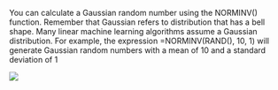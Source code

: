 You can calculate a Gaussian random number using the NORMINV() function. Remember
that Gaussian refers to distribution that has a bell shape. Many linear machine learning
algorithms assume a Gaussian distribution. For example, the expression =NORMINV(RAND(),
10, 1) will generate Gaussian random numbers with a mean of 10 and a standard deviation
of 1

![](https://github.com/fenago/katacoda-scenarios/raw/master/master-machine-learning-algorithms/master-machine-learning-algorithms-00/04.JPG)
